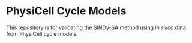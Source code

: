 # PhysiCell Cycle Models

This repository is for validating the SINDy-SA method using *in silico* data from PhysiCell cycle models.
